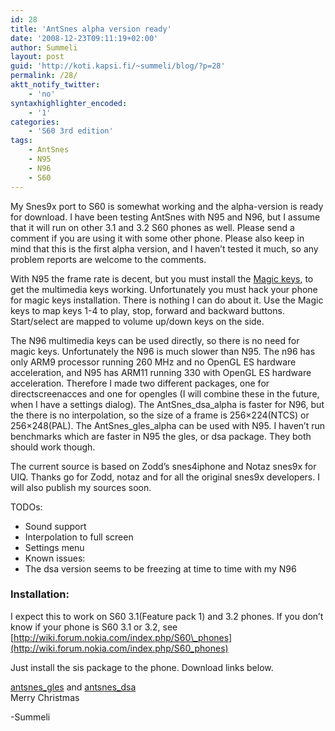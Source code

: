 ```yaml
---
id: 28
title: 'AntSnes alpha version ready'
date: '2008-12-23T09:11:19+02:00'
author: Summeli
layout: post
guid: 'http://koti.kapsi.fi/~summeli/blog/?p=28'
permalink: /28/
aktt_notify_twitter:
    - 'no'
syntaxhighlighter_encoded:
    - '1'
categories:
    - 'S60 3rd edition'
tags:
    - AntSnes
    - N95
    - N96
    - S60
---
```


My Snes9x port to S60 is somewhat working and the alpha-version is ready for download. I have been testing AntSnes with N95 and N96, but I assume that it will run on other 3.1 and 3.2 S60 phones as well. Please send a comment if you are using it with some other phone. Please also keep in mind that this is the first alpha version, and I haven’t tested it much, so any problem reports are welcome to the comments.

With N95 the frame rate is decent, but you must install the [Magic keys](http://www.symbian-freak.com/downloads/freeware/cat_s60_3rd/descriptions/systools/magic_keys_remap_and_extend_your_keyboard.htm), to get the multimedia keys working. Unfortunately you must hack your phone for magic keys installation. There is nothing I can do about it. Use the Magic keys to map keys 1-4 to play, stop, forward and backward buttons. Start/select are mapped to volume up/down keys on the side.</span>

The N96 multimedia keys can be used directly, so there is no need for magic keys. Unfortunately the N96 is much slower than N95. The n96 has only ARM9 processor running 260 MHz and no OpenGL ES hardware acceleration, and N95 has ARM11 running 330 with OpenGL ES hardware acceleration. Therefore I made two different packages, one for directscreenacces and one for opengles (I will combine these in the future, when I have a settings dialog). The AntSnes\_dsa\_alpha is faster for N96, but the there is no interpolation, so the size of a frame is 256×224(NTCS) or 256×248(PAL). The AntSnes\_gles\_alpha can be used with N95. I haven’t run benchmarks which are faster in N95 the gles, or dsa package. They both should work though.

The current source is based on Zodd’s snes4iphone and Notaz snes9x for UIQ. Thanks go for Zodd, notaz and for all the original snes9x developers. I will also publish my sources soon.  

TODOs:

* Sound support
* Interpolation to full screen
* Settings menu
* Known issues:
* The dsa version seems to be freezing at time to time with my N96

### Installation:

I expect this to work on S60 3.1(Feature pack 1) and 3.2 phones. If you don’t know if your phone is S60 3.1 or 3.2, see [http://wiki.forum.nokia.com/index.php/S60\_phones](http://wiki.forum.nokia.com/index.php/S60_phones)  


Just install the sis package to the phone. Download links below.  


[antsnes\_gles](/wp-content/uploads/2008/12/antsnes_gles.sis) and [antsnes\_dsa](/wp-content/uploads/2008/12/antsnes_dsa.sis)  
Merry Christmas  

-Summeli